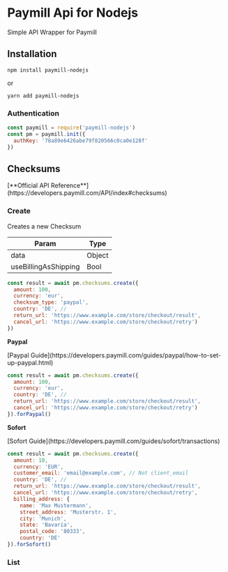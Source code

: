 # Paymill Api for Nodejs
Simple API Wrapper for Paymill
## Installation
`` npm install paymill-nodejs ``

or

`` yarn add paymill-nodejs ``
### Authentication
```js
const paymill = require('paymill-nodejs')
const pm = paymill.init({
  authKey: '78a89e6426abe79f820566c0ca0e128f'
})

``` 
## Checksums
<p class="tip">
[**Official API Reference**](https://developers.paymill.com/API/index#checksums)
</p>

### Create
Creates a new Checksum

| Param                | Type   |
|----------------------|--------|
| data                 | Object |
| useBillingAsShipping | Bool   |

```js
const result = await pm.checksums.create({
  amount: 100,
  currency: 'eur',
  checksum_type: 'paypal',
  country: 'DE', //
  return_url: 'https://www.example.com/store/checkout/result',
  cancel_url: 'https://www.example.com/store/checkout/retry')
})
```
**Paypal**
<p class="warning">
[Paypal Guide](https://developers.paymill.com/guides/paypal/how-to-set-up-paypal.html)
</p>

```js
const result = await pm.checksums.create({
  amount: 100,
  currency: 'eur',
  country: 'DE', //
  return_url: 'https://www.example.com/store/checkout/result',
  cancel_url: 'https://www.example.com/store/checkout/retry')
}).forPaypal()
```

**Sofort**
<p class="warning">
[Sofort Guide](https://developers.paymill.com/guides/sofort/transactions)
</p>

```js
const result = await pm.checksums.create({
  amount: 10,
  currency: 'EUR',
  customer_email: 'email@example.com', // Not client_email 
  country: 'DE', //
  return_url: 'https://www.example.com/store/checkout/result',
  cancel_url: 'https://www.example.com/store/checkout/retry',
  billing_address: {
    name: 'Max Mustermann',
    street_address: 'Musterstr. 1',
    city: 'Munich',
    state: 'Bavaria',
    postal_code: '80333',
    country: 'DE'
}).forSofort()
```

### List